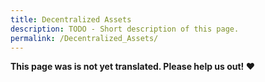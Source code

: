 ```yaml
---
title: Decentralized Assets
description: TODO - Short description of this page.
permalink: /Decentralized_Assets/
---
```


**This page was is not yet translated. Please help us out! ❤**
